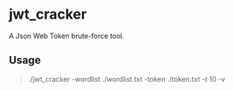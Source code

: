 # jwt_cracker
A Json Web Token brute-force tool.

## Usage 
> ./jwt_cracker -wordlist ./wordlist.txt -token ./token.txt -t 10 -v
